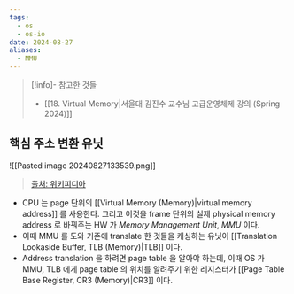 ```yaml
---
tags:
  - os
  - os-io
date: 2024-08-27
aliases:
  - MMU
---
```

> [!info]- 참고한 것들
> - [[18. Virtual Memory|서울대 김진수 교수님 고급운영체제 강의 (Spring 2024)]]

## 핵심 주소 변환 유닛

![[Pasted image 20240827133539.png]]
> [출처: 위키피디아](https://en.wikipedia.org/wiki/Memory_management_unit)

- CPU 는 page 단위의 [[Virtual Memory (Memory)|virtual memory address]] 를 사용한다. 그리고 이것을 frame 단위의 실제 physical memory address 로 바꿔주는 HW 가 *Memory Management Unit*, *MMU* 이다.
- 이때 MMU 를 도와 기존에 translate 한 것들을 캐싱하는 유닛이 [[Translation Lookaside Buffer, TLB (Memory)|TLB]] 이다.
- Address translation 을 하려면 page table 을 알아야 하는데, 이때 OS 가 MMU, TLB 에게 page table 의 위치를 알려주기 위한 레지스터가 [[Page Table Base Register, CR3 (Memory)|CR3]] 이다.